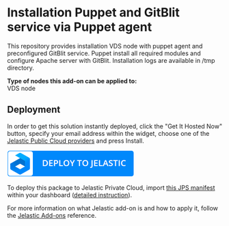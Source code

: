 # Installation Puppet and GitBlit service via Puppet agent
<!--
![puppet](https://github.com/jelastic-jps/puppet-install-gitblit-service/blob/master/images/puppet.png)
![gitblit](https://github.com/jelastic-jps/puppet-install-gitblit-service/blob/master/images/gitblit.png)
-->

This repository provides installation VDS node with puppet agent and preconfigured GitBlit service.
Puppet install all required modules and configure Apache server with GitBlit.
Installation logs are available in /tmp directory.

**Type of nodes this add-on can be applied to:**  
VDS node

## Deployment
In order to get this solution instantly deployed, click the "Get It Hosted Now" button, specify your email address within the widget, choose one of the [Jelastic Public Cloud providers](https://jelastic.cloud) and press Install.

[![Deploy](https://github.com/jelastic-jps/git-push-deploy/raw/master/images/deploy-to-jelastic.png)](https://jelastic.com/install-application/?manifest=https://raw.githubusercontent.com/jelastic-jps/puppet-install-gitblit-service/master/manifest.jps) 

To deploy this package to Jelastic Private Cloud, import [this JPS manifest](../../raw/master/manifest.jps) within your dashboard ([detailed instruction](https://docs.jelastic.com/environment-export-import#import)).

For more information on what Jelastic add-on is and how to apply it, follow the [Jelastic Add-ons](https://github.com/jelastic-jps/jpswiki/wiki/Jelastic-Addons) reference.
